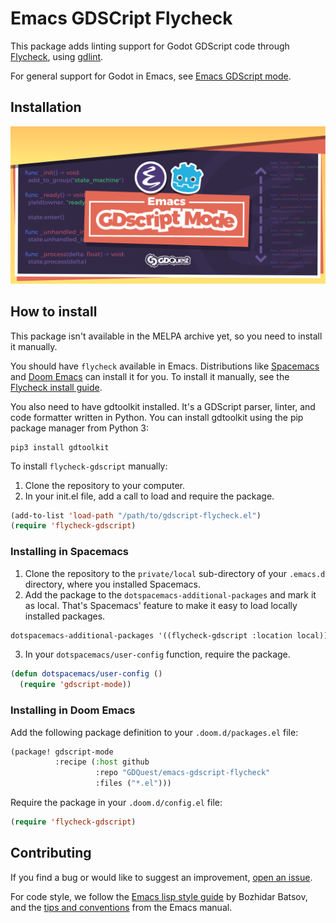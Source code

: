 # Emacs GDSCript Flycheck

This package adds linting support for Godot GDScript code through [Flycheck](https://www.flycheck.org/en/latest/), using [gdlint](https://github.com/scony/godot-gdscript-toolkit/).

For general support for Godot in Emacs, see [Emacs GDScript mode](https://github.com/GDQuest/emacs-gdscript-mode).

## Installation

![banner showing the "GDScript mode" title with GDScript code in the background](https://github.com/GDQuest/emacs-gdscript-mode/raw/master/assets/banner.svg?sanitize=true)

## How to install

This package isn't available in the MELPA archive yet, so you need to install it manually.

You should have `flycheck` available in Emacs. Distributions like [Spacemacs](https://github.com/syl20bnr/spacemacs) and [Doom Emacs](https://github.com/hlissner/doom-emacs) can install it for you. To install it manually, see the [Flycheck install guide](https://www.flycheck.org/en/latest/user/installation.html).

You also need to have gdtoolkit installed. It's a GDScript parser, linter, and code formatter written in Python. You can install gdtoolkit using the pip package manager from Python 3:

```
pip3 install gdtoolkit
```

To install `flycheck-gdscript` manually:

1. Clone the repository to your computer.
1. In your init.el file, add a call to load and require the package.

```lisp
(add-to-list 'load-path "/path/to/gdscript-flycheck.el")
(require 'flycheck-gdscript)
```

### Installing in Spacemacs

1. Clone the repository to the `private/local` sub-directory of your `.emacs.d` directory, where you installed Spacemacs.
2. Add the package to the `dotspacemacs-additional-packages` and mark it as local. That's Spacemacs' feature to make it easy to load locally installed packages.

```lisp
dotspacemacs-additional-packages '((flycheck-gdscript :location local))
```

3. In your `dotspacemacs/user-config` function, require the package.

```lisp
(defun dotspacemacs/user-config ()
  (require 'gdscript-mode))
```

### Installing in Doom Emacs ###

Add the following package definition to your `.doom.d/packages.el` file:

```lisp
(package! gdscript-mode
          :recipe (:host github
                   :repo "GDQuest/emacs-gdscript-flycheck"
                   :files ("*.el")))
```

Require the package in your `.doom.d/config.el` file:

```lisp
(require 'flycheck-gdscript)
```

## Contributing ##

If you find a bug or would like to suggest an improvement, [open an issue](issues/new).

For code style, we follow the [Emacs lisp style guide](https://github.com/bbatsov/emacs-lisp-style-guide) by Bozhidar Batsov, and the [tips and conventions](https://www.gnu.org/software/emacs/manual/html_node/elisp/Tips.html) from the Emacs manual.
